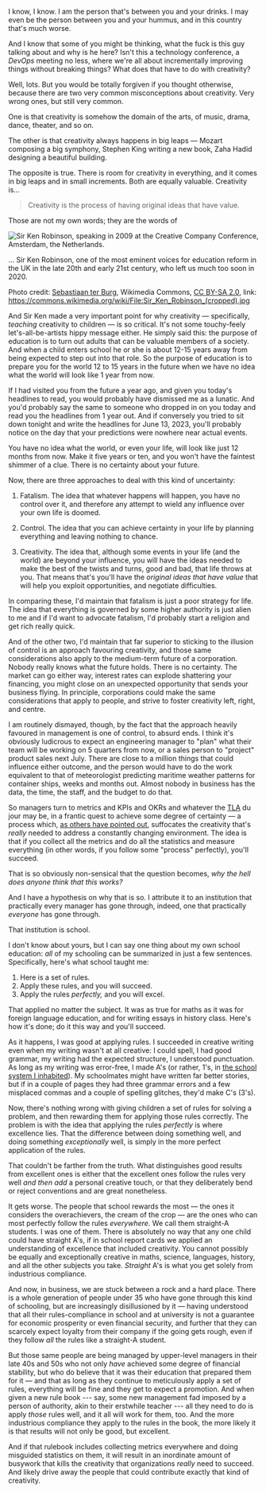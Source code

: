 

<!-- Note -->
I know, I know. I am the person that's between you and your drinks. I
may even be the person between you and your hummus, and in this
country that's much worse.

And I know that some of you might be thinking, what the fuck is this
guy talking about and why is he here? Isn't this a technology
conference, a *DevOps* meeting no less, where we're all about
incrementally improving things without breaking things? What does that
have to do with creativity?

Well, lots. But you would be totally forgiven if you thought
otherwise, because there are two very common misconceptions about
creativity. Very wrong ones, but still very common.

One is that creativity is somehow the domain of the arts, of music,
drama, dance, theater, and so on.

The other is that creativity always happens in big leaps — Mozart
composing a big symphony, Stephen King writing a new book, Zaha Hadid
designing a beautiful building.

The opposite is true. There is room for creativity in everything, and
it comes in big leaps and in small increments. Both are equally
valuable. Creativity is...


> Creativity is the process of having original ideas that have value.

<!-- Note -->
Those are not my own words; they are the words of


![Sir Ken Robinson, speaking in 2009 at the Creative Company
 Conference, Amsterdam, the Netherlands.](https://upload.wikimedia.org/wikipedia/commons/a/a1/Sir_Ken_Robinson_%28cropped%29.jpg)

<!-- Note -->
... Sir Ken Robinson, one of the most eminent voices for education
reform in the UK in the late 20th and early 21st century, who left us
much too soon in 2020.

Photo credit: [Sebastiaan ter
Burg](https://www.flickr.com/people/31013861@N00), Wikimedia Commons,
[CC BY-SA
2.0](https://creativecommons.org/licenses/by-sa/2.0/deed.en), link: https://commons.wikimedia.org/wiki/File:Sir_Ken_Robinson_(cropped).jpg 


<!-- Note -->
And Sir Ken made a very important point for why creativity —
specifically, *teaching* creativity to children — is so critical. It's
not some touchy-feely let's-all-be-artists hippy message either. He
simply said this: the purpose of education is to turn out adults that
can be valuable members of a society. And when a child enters school
he or she is about 12-15 years away from being expected to step out
into that role. So the purpose of education is to prepare you for the
world 12 to 15 years in the future when we have no idea what the
world will look like 1 year from now.

If I had visited you from the future a year ago, and given you
today's headlines to read, you would probably have dismissed me as a
lunatic. And you'd probably say the same to someone who dropped in on
you today and read you the headlines from 1 year out. And if
conversely you tried to sit down tonight and write the headlines for
June 13, 2023, you'll probably notice on the day that your predictions
were nowhere near actual events.

You have no idea what the world, or even your life, will look like
just 12 months from now. Make it five years or ten, and you won't have
the faintest shimmer of a clue. There is no certainty about your
future.

Now, there are three approaches to deal with this kind of uncertainty:

1. Fatalism. The idea that whatever happens will happen, you have no
   control over it, and therefore any attempt to wield any influence
   over your own life is doomed.

2. Control. The idea that you can achieve certainty in your life by
   planning everything and leaving nothing to chance.

3. Creativity. The idea that, although some events in your life (and
   the world) are beyond your influence, you will have the ideas
   needed to make the best of the twists and turns, good and bad, that
   life throws at you. That means that's you'll have the *original
   ideas that have value* that will help you exploit opportunities, and
   negotiate difficulties.

In comparing these, I'd maintain that fatalism is just a poor strategy
for life. The idea that everything is governed by some higher
authority is just alien to me and if I'd want to advocate fatalism,
I'd probably start a religion and get rich really quick.

And of the other two, I'd maintain that far superior to sticking to
the illusion of control is an approach favouring creativity, and those
same considerations also apply to the medium-term future of a
corporation. Nobody really knows what the future holds. There is no
certainty. The market can go either way, interest rates can explode
shattering your financing, you might close on an unexpected
opportunity that sends your business flying. In principle,
corporations could make the same considerations that apply to people,
and strive to foster creativity left, right, and centre.

I am routinely dismayed, though, by the fact that the approach heavily
favoured in management is one of control, to absurd ends. I think it's
obviously ludicrous to expect an engineering manager to "plan" what
their team will be working on 5 quarters from now, or a sales person
to "project" product sales next July. There are close to a million
things that could influence either outcome, and the person would have
to do the work equivalent to that of meteorologist predicting maritime
weather patterns for container ships, weeks and months out. Almost
nobody in business has the data, the time, the staff, and the budget
to do that.

So managers turn to metrics and KPIs and OKRs and whatever the
[TLA](https://en.wikipedia.org/wiki/Three-letter_acronym) du jour may
be, in a frantic quest to achieve some degree of certainty — a process
which, [as others have pointed
out](https://www.morebeyond.co.za/how-organisational-ocd-is-stamping-out-innovation/),
suffocates the creativity that's *really* needed to address a
constantly changing environment. The idea is that if you collect all
the metrics and do all the statistics and measure everything (in other
words, if you follow some "process" perfectly), you'll succeed.

That is so obviously non-sensical that the question becomes, *why the
hell does anyone think that this works?*

And I have a hypothesis on why that is so. I attribute it to an
institution that practically every manager has gone through, indeed,
one that practically *everyone* has gone through.

That institution is school.

I don't know about yours, but I can say one thing about my own school
education: *all* of my schooling can be summarized in just a few
sentences. Specifically, here's what school taught me:

1. Here is a set of rules.
2. Apply these rules, and you will succeed.
3. Apply the rules *perfectly,* and you will excel.

That applied no matter the subject. It was as true for maths as it was
for foreign language education, and for writing essays in history
class. Here's how it's done; do it this way and you'll succeed.

As it happens, I was good at applying rules. I succeeded in creative
writing even when my writing wasn't at all creative: I could spell, I
had good grammar, my writing had the expected structure, I understood
punctuation. As long as my writing was error-free, I made A's (or
rather, 1's, in [the school system I
inhabited](https://en.wikipedia.org/wiki/Grading_systems_by_country#Austria)). My
schoolmates might have written far better stories, but if in a couple
of pages they had three grammar errors and a few misplaced commas and
a couple of spelling glitches, they'd make C's (3's).

Now, there's nothing wrong with giving children a set of rules for
solving a problem, and then rewarding them for applying those rules
correctly.  The problem is with the idea that applying the rules
*perfectly* is where excellence lies. That the difference between
doing something well, and doing something *exceptionally* well, is
simply in the more perfect application of the rules.

That couldn't be farther from the truth. What distinguishes good
results from excellent ones is either that the excellent ones follow
the rules very well *and then add* a personal creative touch, or that
they deliberately bend or reject conventions and are great
nonetheless.

It gets worse. The people that school rewards the most — the ones it
considers the overachievers, the cream of the crop — are the ones who
can most perfectly follow the rules *everywhere.* We call them
straight-A students. I was one of them. There is absolutely no way
that any one child could have straight A's, if in school report cards
we applied an understanding of excellence that included
creativity. You cannot possibly be equally and exceptionally creative
in maths, science, languages, history, and all the other subjects you
take. *Straight* A's is what you get solely from industrious
compliance.

And now, in business, we are stuck between a rock and a hard
place. There is a whole generation of people under 35 who have gone
through this kind of schooling, but are increasingly disillusioned by
it — having understood that all their rules-compliance in school and
at university is not a guarantee for economic prosperity or even
financial security, and further that they can scarcely expect loyalty
from their company if the going gets rough, even if they follow *all*
the rules like a straight-A student.

But those same people are being managed by upper-level managers in
their late 40s and 50s who not only *have* achieved some degree of
financial stability, but who do believe that it was their education
that prepared them for it — and that as long as they continue to
meticulously apply a set of rules, everything will be fine and they
get to expect a promotion. And when given a new rule book --- say,
some new management fad imposed by a person of authority, akin to
their erstwhile teacher --- all they need to do is apply *those* rules
well, and it all will work for them, too. And the more industrious
compliance they apply to the rules in the book, the more likely it is
that results will not only be good, but excellent.

And if that rulebook includes collecting metrics everywhere and doing
misguided statistics on them, it will result in an inordinate amount
of busywork that kills the creativity that organizations *really*
need to succeed. And likely drive away the people that could
contribute exactly that kind of creativity.
